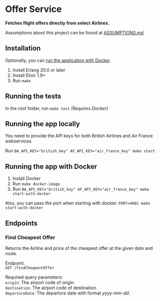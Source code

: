 # Offer Service

**Fetches flight offers directly from select Airlines.**

Assumptions about this project can be found at [ASSUMPTIONS.md](ASSUMPTIONS.md).

## Installation
Optionally, you can [run the application with Docker](#running-the-app-with-docker).
1. Install Erlang 20.0 or later
2. Install Elixir 1.9+
3. Run `make`

## Running the tests
In the root folder, run `make test` _(Requires Docker)_

## Running the app locally
You need to provide the API keys for both British Airlines and Air France webservices.

Run `BA_API_KEY="british_key" AF_API_KEY="air_france_key" make start`

## Running the app with Docker
1. Install Docker
2. Run `make docker-image`
3. Run `BA_API_KEY="british_key" AF_API_KEY="air_france_key" make start-with-docker`

Also, you can pass the port when starting with docker:
`PORT=4001 make start-with-docker`


## Endpoints

### Find Cheapest Offer
 Returns the Airline and price of the cheapest offer at the given date and route.

Endpoint:  
`GET /findCheapestOffer`

Required query parameters:  
`origin`: The airport code of origin.  
`destination`: The airport code of destination.  
`departureDate`: The departure date with format *yyyy-mm-dd*. 
